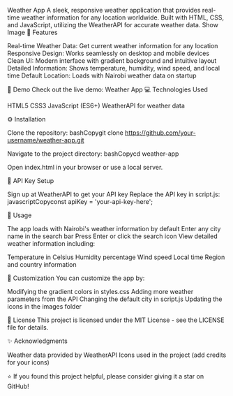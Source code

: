 Weather App
A sleek, responsive weather application that provides real-time weather information for any location worldwide. Built with HTML, CSS, and JavaScript, utilizing the WeatherAPI for accurate weather data.
Show Image
🌟 Features

Real-time Weather Data: Get current weather information for any location
Responsive Design: Works seamlessly on desktop and mobile devices
Clean UI: Modern interface with gradient background and intuitive layout
Detailed Information: Shows temperature, humidity, wind speed, and local time
Default Location: Loads with Nairobi weather data on startup

🚀 Demo
Check out the live demo: Weather App
💻 Technologies Used

HTML5
CSS3
JavaScript (ES6+)
WeatherAPI for weather data

⚙️ Installation

Clone the repository:
bashCopygit clone https://github.com/your-username/weather-app.git

Navigate to the project directory:
bashCopycd weather-app

Open index.html in your browser or use a local server.

🔑 API Key Setup

Sign up at WeatherAPI to get your API key
Replace the API key in script.js:
javascriptCopyconst apiKey = 'your-api-key-here';


📱 Usage

The app loads with Nairobi's weather information by default
Enter any city name in the search bar
Press Enter or click the search icon
View detailed weather information including:

Temperature in Celsius
Humidity percentage
Wind speed
Local time
Region and country information



🎨 Customization
You can customize the app by:

Modifying the gradient colors in styles.css
Adding more weather parameters from the API
Changing the default city in script.js
Updating the icons in the images folder

📄 License
This project is licensed under the MIT License - see the LICENSE file for details.


✨ Acknowledgments

Weather data provided by WeatherAPI
Icons used in the project (add credits for your icons)


⭐️ If you found this project helpful, please consider giving it a star on GitHub!